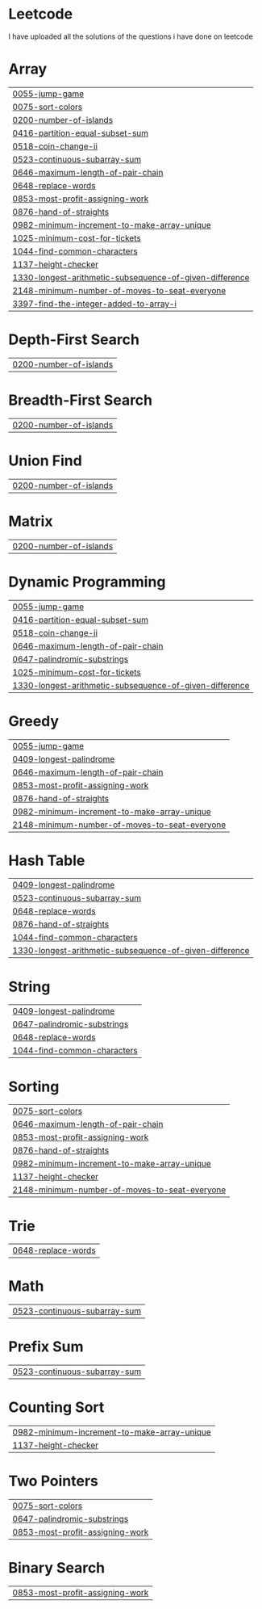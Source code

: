 # Leetcode
I have uploaded all the solutions of the questions i have done on leetcode


# Array
|  |
| ------- |
| [0055-jump-game](https://github.com/Ritik0824/Leetcode/tree/master/0055-jump-game) |
| [0075-sort-colors](https://github.com/Ritik0824/Leetcode/tree/master/0075-sort-colors) |
| [0200-number-of-islands](https://github.com/Ritik0824/Leetcode/tree/master/0200-number-of-islands) |
| [0416-partition-equal-subset-sum](https://github.com/Ritik0824/Leetcode/tree/master/0416-partition-equal-subset-sum) |
| [0518-coin-change-ii](https://github.com/Ritik0824/Leetcode/tree/master/0518-coin-change-ii) |
| [0523-continuous-subarray-sum](https://github.com/Ritik0824/Leetcode/tree/master/0523-continuous-subarray-sum) |
| [0646-maximum-length-of-pair-chain](https://github.com/Ritik0824/Leetcode/tree/master/0646-maximum-length-of-pair-chain) |
| [0648-replace-words](https://github.com/Ritik0824/Leetcode/tree/master/0648-replace-words) |
| [0853-most-profit-assigning-work](https://github.com/Ritik0824/Leetcode/tree/master/0853-most-profit-assigning-work) |
| [0876-hand-of-straights](https://github.com/Ritik0824/Leetcode/tree/master/0876-hand-of-straights) |
| [0982-minimum-increment-to-make-array-unique](https://github.com/Ritik0824/Leetcode/tree/master/0982-minimum-increment-to-make-array-unique) |
| [1025-minimum-cost-for-tickets](https://github.com/Ritik0824/Leetcode/tree/master/1025-minimum-cost-for-tickets) |
| [1044-find-common-characters](https://github.com/Ritik0824/Leetcode/tree/master/1044-find-common-characters) |
| [1137-height-checker](https://github.com/Ritik0824/Leetcode/tree/master/1137-height-checker) |
| [1330-longest-arithmetic-subsequence-of-given-difference](https://github.com/Ritik0824/Leetcode/tree/master/1330-longest-arithmetic-subsequence-of-given-difference) |
| [2148-minimum-number-of-moves-to-seat-everyone](https://github.com/Ritik0824/Leetcode/tree/master/2148-minimum-number-of-moves-to-seat-everyone) |
| [3397-find-the-integer-added-to-array-i](https://github.com/Ritik0824/Leetcode/tree/master/3397-find-the-integer-added-to-array-i) |
# Depth-First Search
|  |
| ------- |
| [0200-number-of-islands](https://github.com/Ritik0824/Leetcode/tree/master/0200-number-of-islands) |
# Breadth-First Search
|  |
| ------- |
| [0200-number-of-islands](https://github.com/Ritik0824/Leetcode/tree/master/0200-number-of-islands) |
# Union Find
|  |
| ------- |
| [0200-number-of-islands](https://github.com/Ritik0824/Leetcode/tree/master/0200-number-of-islands) |
# Matrix
|  |
| ------- |
| [0200-number-of-islands](https://github.com/Ritik0824/Leetcode/tree/master/0200-number-of-islands) |
# Dynamic Programming
|  |
| ------- |
| [0055-jump-game](https://github.com/Ritik0824/Leetcode/tree/master/0055-jump-game) |
| [0416-partition-equal-subset-sum](https://github.com/Ritik0824/Leetcode/tree/master/0416-partition-equal-subset-sum) |
| [0518-coin-change-ii](https://github.com/Ritik0824/Leetcode/tree/master/0518-coin-change-ii) |
| [0646-maximum-length-of-pair-chain](https://github.com/Ritik0824/Leetcode/tree/master/0646-maximum-length-of-pair-chain) |
| [0647-palindromic-substrings](https://github.com/Ritik0824/Leetcode/tree/master/0647-palindromic-substrings) |
| [1025-minimum-cost-for-tickets](https://github.com/Ritik0824/Leetcode/tree/master/1025-minimum-cost-for-tickets) |
| [1330-longest-arithmetic-subsequence-of-given-difference](https://github.com/Ritik0824/Leetcode/tree/master/1330-longest-arithmetic-subsequence-of-given-difference) |
# Greedy
|  |
| ------- |
| [0055-jump-game](https://github.com/Ritik0824/Leetcode/tree/master/0055-jump-game) |
| [0409-longest-palindrome](https://github.com/Ritik0824/Leetcode/tree/master/0409-longest-palindrome) |
| [0646-maximum-length-of-pair-chain](https://github.com/Ritik0824/Leetcode/tree/master/0646-maximum-length-of-pair-chain) |
| [0853-most-profit-assigning-work](https://github.com/Ritik0824/Leetcode/tree/master/0853-most-profit-assigning-work) |
| [0876-hand-of-straights](https://github.com/Ritik0824/Leetcode/tree/master/0876-hand-of-straights) |
| [0982-minimum-increment-to-make-array-unique](https://github.com/Ritik0824/Leetcode/tree/master/0982-minimum-increment-to-make-array-unique) |
| [2148-minimum-number-of-moves-to-seat-everyone](https://github.com/Ritik0824/Leetcode/tree/master/2148-minimum-number-of-moves-to-seat-everyone) |
# Hash Table
|  |
| ------- |
| [0409-longest-palindrome](https://github.com/Ritik0824/Leetcode/tree/master/0409-longest-palindrome) |
| [0523-continuous-subarray-sum](https://github.com/Ritik0824/Leetcode/tree/master/0523-continuous-subarray-sum) |
| [0648-replace-words](https://github.com/Ritik0824/Leetcode/tree/master/0648-replace-words) |
| [0876-hand-of-straights](https://github.com/Ritik0824/Leetcode/tree/master/0876-hand-of-straights) |
| [1044-find-common-characters](https://github.com/Ritik0824/Leetcode/tree/master/1044-find-common-characters) |
| [1330-longest-arithmetic-subsequence-of-given-difference](https://github.com/Ritik0824/Leetcode/tree/master/1330-longest-arithmetic-subsequence-of-given-difference) |
# String
|  |
| ------- |
| [0409-longest-palindrome](https://github.com/Ritik0824/Leetcode/tree/master/0409-longest-palindrome) |
| [0647-palindromic-substrings](https://github.com/Ritik0824/Leetcode/tree/master/0647-palindromic-substrings) |
| [0648-replace-words](https://github.com/Ritik0824/Leetcode/tree/master/0648-replace-words) |
| [1044-find-common-characters](https://github.com/Ritik0824/Leetcode/tree/master/1044-find-common-characters) |
# Sorting
|  |
| ------- |
| [0075-sort-colors](https://github.com/Ritik0824/Leetcode/tree/master/0075-sort-colors) |
| [0646-maximum-length-of-pair-chain](https://github.com/Ritik0824/Leetcode/tree/master/0646-maximum-length-of-pair-chain) |
| [0853-most-profit-assigning-work](https://github.com/Ritik0824/Leetcode/tree/master/0853-most-profit-assigning-work) |
| [0876-hand-of-straights](https://github.com/Ritik0824/Leetcode/tree/master/0876-hand-of-straights) |
| [0982-minimum-increment-to-make-array-unique](https://github.com/Ritik0824/Leetcode/tree/master/0982-minimum-increment-to-make-array-unique) |
| [1137-height-checker](https://github.com/Ritik0824/Leetcode/tree/master/1137-height-checker) |
| [2148-minimum-number-of-moves-to-seat-everyone](https://github.com/Ritik0824/Leetcode/tree/master/2148-minimum-number-of-moves-to-seat-everyone) |
# Trie
|  |
| ------- |
| [0648-replace-words](https://github.com/Ritik0824/Leetcode/tree/master/0648-replace-words) |
# Math
|  |
| ------- |
| [0523-continuous-subarray-sum](https://github.com/Ritik0824/Leetcode/tree/master/0523-continuous-subarray-sum) |
# Prefix Sum
|  |
| ------- |
| [0523-continuous-subarray-sum](https://github.com/Ritik0824/Leetcode/tree/master/0523-continuous-subarray-sum) |
# Counting Sort
|  |
| ------- |
| [0982-minimum-increment-to-make-array-unique](https://github.com/Ritik0824/Leetcode/tree/master/0982-minimum-increment-to-make-array-unique) |
| [1137-height-checker](https://github.com/Ritik0824/Leetcode/tree/master/1137-height-checker) |
# Two Pointers
|  |
| ------- |
| [0075-sort-colors](https://github.com/Ritik0824/Leetcode/tree/master/0075-sort-colors) |
| [0647-palindromic-substrings](https://github.com/Ritik0824/Leetcode/tree/master/0647-palindromic-substrings) |
| [0853-most-profit-assigning-work](https://github.com/Ritik0824/Leetcode/tree/master/0853-most-profit-assigning-work) |
# Binary Search
|  |
| ------- |
| [0853-most-profit-assigning-work](https://github.com/Ritik0824/Leetcode/tree/master/0853-most-profit-assigning-work) |